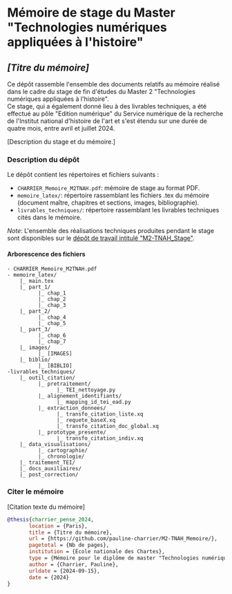 # Mémoire de stage du Master "Technologies numériques appliquées à l'histoire"

## *[Titre du mémoire]*

Ce dépôt rassemble l'ensemble des documents relatifs au mémoire réalisé dans le cadre du stage de fin d'études du Master 2 "Technologies numériques appliquées à l'histoire".    
Ce stage, qui a également donné lieu à des livrables techniques, a été effectué au pôle "Edition numérique" du Service numérique de la recherche de l'Institut national d'histoire de l'art et s'est étendu sur une durée de quatre mois, entre avril et juillet 2024.  

[Description du stage et du mémoire.]

### Description du dépôt 

Le dépôt contient les répertoires et fichiers suivants :  
- `CHARRIER_Memoire_M2TNAH.pdf`: mémoire de stage au format PDF.
- `memoire_latex/`: répertoire rassemblant les fichiers .tex du mémoire (document maître, chapitres et sections, images, bibliographie).
- `livrables_techniques/`: répertoire rassemblant les livrables techniques cités dans le mémoire.

*Note*: L'ensemble des réalisations techniques produites pendant le stage sont disponibles sur le [dépôt de travail intitulé "M2-TNAH_Stage"](https://github.com/pauline-charrier/M2-TNAH_Stage). 

#### Arborescence des fichiers
```text
- CHARRIER_Memoire_M2TNAH.pdf
- memoire_latex/
    |_ main.tex
    |_ part_1/
          |_ chap_1
          |_ chap_2
          |_ chap_3
    |_ part_2/
          |_ chap_4
          |_ chap_5
    |_ part_3/
          |_ chap_6
          |_ chap_7
    |_ images/
          |_ [IMAGES]
    |_ biblio/
          |_ [BIBLIO]
-livrables_techniques/
    |_ outil_citation/
          |_ pretraitement/
                |_ TEI_nettoyage.py
          |_ alignement_identifiants/
                |_ mapping_id_tei_ead.py
          |_ extraction_donnees/
                |_ transfo_citation_liste.xq
                |_ requete_baseX.xq
                |_ transfo_citation_doc_global.xq
          |_ prototype_presente/
                |_ transfo_citation_indiv.xq
    |_ data_visualisations/
          |_ cartographie/
          |_ chronologie/
    |_ traitement_TEI/
    |_ docs_auxiliaires/
    |_ post_correction/
```

 ### Citer le mémoire

 [Citation texte du mémoire]

 ```bibtex
 @thesis{charrier_pense_2024,
        location = {Paris},
        title = {Titre du mémoire},
        url = {https://github.com/pauline-charrier/M2-TNAH_Memoire/},
        pagetotal = {Nb de pages},
        institution = {École nationale des Chartes},
        type = {Mémoire pour le diplôme de master "Technologies numériques appliquées à l'histoire"},
        author = {Charrier, Pauline},
        urldate = {2024-09-15},
        date = {2024}
}

